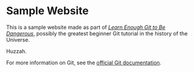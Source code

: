 # Sample Website

This is a sample website made as part of [*Learn Enough Git to Be Dangerous*](https://www.learnenough.com/git-tutorial), possibly the greatest beginner Git tutorial in the history of the Universe.

Huzzah.

For more information on Git, see the [official Git documentation](https://git-scm.com/).

